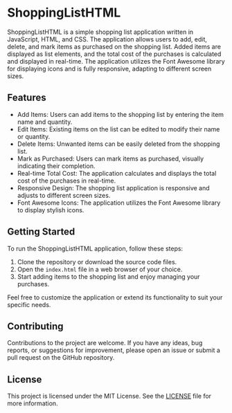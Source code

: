 # ShoppingListHTML

ShoppingListHTML is a simple shopping list application written in JavaScript, HTML, and CSS. The application allows users to add, edit, delete, and mark items as purchased on the shopping list. Added items are displayed as list elements, and the total cost of the purchases is calculated and displayed in real-time. The application utilizes the Font Awesome library for displaying icons and is fully responsive, adapting to different screen sizes.

## Features

- Add Items: Users can add items to the shopping list by entering the item name and quantity.
- Edit Items: Existing items on the list can be edited to modify their name or quantity.
- Delete Items: Unwanted items can be easily deleted from the shopping list.
- Mark as Purchased: Users can mark items as purchased, visually indicating their completion.
- Real-time Total Cost: The application calculates and displays the total cost of the purchases in real-time.
- Responsive Design: The shopping list application is responsive and adjusts to different screen sizes.
- Font Awesome Icons: The application utilizes the Font Awesome library to display stylish icons.

## Getting Started

To run the ShoppingListHTML application, follow these steps:

1. Clone the repository or download the source code files.
2. Open the `index.html` file in a web browser of your choice.
3. Start adding items to the shopping list and enjoy managing your purchases.

Feel free to customize the application or extend its functionality to suit your specific needs.

## Contributing

Contributions to the project are welcome. If you have any ideas, bug reports, or suggestions for improvement, please open an issue or submit a pull request on the GitHub repository.

## License

This project is licensed under the MIT License. See the [LICENSE](LICENSE) file for more information.

